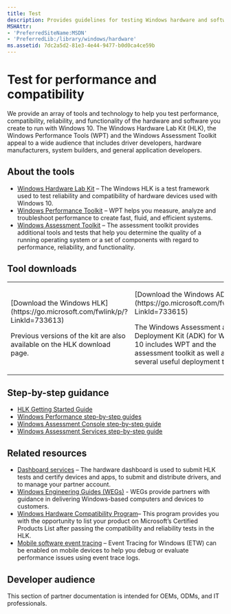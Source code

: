 ```yaml
---
title: Test
description: Provides guidelines for testing Windows hardware and software.
MSHAttr:
- 'PreferredSiteName:MSDN'
- 'PreferredLib:/library/windows/hardware'
ms.assetid: 7dc2a5d2-81e3-4e44-9477-b0d0ca4ce59b
---
```


# Test for performance and compatibility


We provide an array of tools and technology to help you test performance, compatibility, reliability, and functionality of the hardware and software you create to run with Windows 10. The Windows Hardware Lab Kit (HLK), the Windows Performance Tools (WPT) and the Windows Assessment Toolkit appeal to a wide audience that includes driver developers, hardware manufacturers, system builders, and general application developers.

## About the tools


-   [Windows Hardware Lab Kit](https://msdn.microsoft.com/en-us/library/windows/hardware/dn930814.aspx) – The Windows HLK is a test framework used to test reliability and compatibility of hardware devices used with Windows 10.
-   [Windows Performance Toolkit](wpt/index.md) – WPT helps you measure, analyze and troubleshoot performance to create fast, fluid, and efficient systems.
-   [Windows Assessment Toolkit](assessments/index.md) – The assessment toolkit provides additional tools and tests that help you determine the quality of a running operating system or a set of components with regard to performance, reliability, and functionality.

## Tool downloads


<table>
<colgroup>
<col width="50%" />
<col width="50%" />
</colgroup>
<tbody>
<tr class="odd">
<td><p>[Download the Windows HLK](https://go.microsoft.com/fwlink/p/?LinkId=733613)</p>
<p>Previous versions of the kit are also available on the HLK download page.</p></td>
<td><p>[Download the Windows ADK](https://go.microsoft.com/fwlink/p/?LinkId=733615)</p>
<p>The Windows Assessment and Deployment Kit (ADK) for Windows 10 includes WPT and the assessment toolkit as well as several useful deployment tools.</p></td>
</tr>
</tbody>
</table>

 

## Step-by-step guidance

-   [HLK Getting Started Guide](https://msdn.microsoft.com/en-us/library/windows/hardware/dn915002.aspx)
-   [Windows Performance step-by-step guides](wpt/windows-performance-step-by-step-guides.md)
-   [Windows Assessment Console step-by-step guide](assessments/windows-assessment-console-step-by-step-guide.md)
-   [Windows Assessment Services step-by-step guide](assessments/windows-assessment-services-step-by-step-guide-was.md)


## Related resources


-   [Dashboard services](https://msdn.microsoft.com/library/windows/hardware/br230803.aspx) – The hardware dashboard is used to submit HLK tests and certify devices and apps, to submit and distribute drivers, and to manage your partner account.
-   [Windows Engineering Guides (WEGs)](weg/index.md) - WEGs provide partners with guidance in delivering Windows-based computers and devices to customers.
-   [Windows Hardware Compatibility Program](../design/compatibility/index.md)– This program provides you with the opportunity to list your product on Microsoft’s Certified Products List after passing the compatibility and reliability tests in the HLK.
-   [Mobile software event tracing](mobile-tracing/index.md) – Event Tracing for Windows (ETW) can be enabled on mobile devices to help you debug or evaluate performance issues using event trace logs.

## Developer audience


This section of partner documentation is intended for OEMs, ODMs, and IT professionals.
